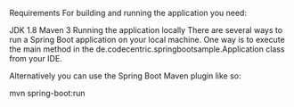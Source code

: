 Requirements
For building and running the application you need:

JDK 1.8
Maven 3
Running the application locally
There are several ways to run a Spring Boot application on your local machine. One way is to execute the main method in the de.codecentric.springbootsample.Application class from your IDE.

Alternatively you can use the Spring Boot Maven plugin like so:

mvn spring-boot:run
